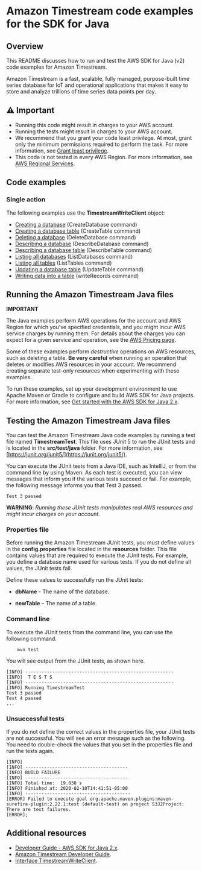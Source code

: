 # Amazon Timestream code examples for the SDK for Java

## Overview
This README discusses how to run and test the AWS SDK for Java (v2) code examples for Amazon Timestream.

Amazon Timestream is a fast, scalable, fully managed, purpose-built time series database for IoT and operational applications that makes it easy to store and analyze trillions of time series data points per day.

## ⚠️ Important
* Running this code might result in charges to your AWS account.
* Running the tests might result in charges to your AWS account.
* We recommend that you grant your code least privilege. At most, grant only the minimum permissions required to perform the task. For more information, see [Grant least privilege](https://docs.aws.amazon.com/IAM/latest/UserGuide/best-practices.html#grant-least-privilege).
* This code is not tested in every AWS Region. For more information, see [AWS Regional Services](https://aws.amazon.com/about-aws/global-infrastructure/regional-product-services).

## Code examples

### Single action

The following examples use the **TimestreamWriteClient** object:

- [Creating a database](https://github.com/awsdocs/aws-doc-sdk-examples/tree/main/javav2/example_code/timestream/src/main/java/com/timestream/write/CreateDatabase.java) (CreateDatabase command)
- [Creating a database table](https://github.com/awsdocs/aws-doc-sdk-examples/tree/main/javav2/example_code/timestream/src/main/java/com/timestream/write/CreateTable.java) (CreateTable command)
- [Deleting a database](https://github.com/awsdocs/aws-doc-sdk-examples/tree/main/javav2/example_code/timestream/src/main/java/com/timestream/write/DeleteDatabase.java) (DeleteDatabase command)
- [Describing a database](https://github.com/awsdocs/aws-doc-sdk-examples/tree/main/javav2/example_code/timestream/src/main/java/com/timestream/write/DescribeDatabase.java) (DescribeDatabase command)
- [Describing a database table](https://github.com/awsdocs/aws-doc-sdk-examples/tree/main/javav2/example_code/timestream/src/main/java/com/timestream/write/DescribeTable.java) (DescribeTable command)
- [Listing all databases](https://github.com/awsdocs/aws-doc-sdk-examples/tree/main/javav2/example_code/timestream/src/main/java/com/timestream/write/write/ListDatabases.java) (ListDatabases command)
- [Listing all tables](https://github.com/awsdocs/aws-doc-sdk-examples/tree/main/javav2/example_code/timestream/src/main/java/com/timestream/write/ListTables.java) (ListTables command)
- [Updating a database table](https://github.com/awsdocs/aws-doc-sdk-examples/tree/main/javav2/example_code/timestream/src/main/java/com/timestream/write/write/UpdateTable.java) (UpdateTable command)
- [Writing data into a table](https://github.com/awsdocs/aws-doc-sdk-examples/tree/main/javav2/example_code/timestream/src/main/java/com/timestream/write/WriteData.java) (writeRecords command)


## Running the Amazon Timestream Java files

**IMPORTANT**

The Java examples perform AWS operations for the account and AWS Region for which you've specified credentials, and you might incur AWS service charges by running them. For details about the charges you can expect for a given service and operation, see the [AWS Pricing page](https://aws.amazon.com/pricing/).

Some of these examples perform *destructive* operations on AWS resources, such as deleting a table. **Be very careful** when running an operation that deletes or modifies AWS resources in your account. We recommend creating separate test-only resources when experimenting with these examples.

To run these examples, set up your development environment to use Apache Maven or Gradle to configure and build AWS SDK for Java projects. For more information,
see [Get started with the AWS SDK for Java 2.x](https://docs.aws.amazon.com/sdk-for-java/latest/developer-guide/get-started.html).


 ## Testing the Amazon Timestream Java files

You can test the Amazon Timestream Java code examples by running a test file named **TimestreamTest**. This file uses JUnit 5 to run the JUnit tests and is located in the **src/test/java** folder. For more information, see [https://junit.org/junit5/](https://junit.org/junit5/).

You can execute the JUnit tests from a Java IDE, such as IntelliJ, or from the command line by using Maven. As each test is executed, you can view messages that inform you if the various tests succeed or fail. For example, the following message informs you that Test 3 passed.

	Test 3 passed

**WARNING**: _Running these JUnit tests manipulates real AWS resources and might incur charges on your account._

 ### Properties file
Before running the Amazon Timestream JUnit tests, you must define values in the **config.properties** file located in the **resources** folder. This file contains values that are required to execute the JUnit tests. For example, you define a database name used for various tests. If you do not define all values, the JUnit tests fail.

Define these values to successfully run the JUnit tests:

- **dbName** - The name of the database.

- **newTable** – The name of a table.

### Command line
To execute the JUnit tests from the command line, you can use the following command.

		mvn test

You will see output from the JUnit tests, as shown here.

	[INFO] -------------------------------------------------------
	[INFO]  T E S T S
	[INFO] -------------------------------------------------------
	[INFO] Running TimestreamTest
	Test 3 passed
	Test 4 passed
	...


### Unsuccessful tests

If you do not define the correct values in the properties file, your JUnit tests are not successful. You will see an error message such as the following. You need to double-check the values that you set in the properties file and run the tests again.

	[INFO]
	[INFO] --------------------------------------
	[INFO] BUILD FAILURE
	[INFO] --------------------------------------
	[INFO] Total time:  19.038 s
	[INFO] Finished at: 2020-02-10T14:41:51-05:00
	[INFO] ---------------------------------------
	[ERROR] Failed to execute goal org.apache.maven.plugins:maven-surefire-plugin:2.22.1:test (default-test) on project S3J2Project:  There are test failures.
	[ERROR];

## Additional resources
* [Developer Guide - AWS SDK for Java 2.x](https://docs.aws.amazon.com/sdk-for-java/latest/developer-guide/get-started.html).
* [Amazon Timestream Developer Guide](https://docs.aws.amazon.com/timestream/latest/developerguide/what-is-timestream.html).
* [Interface TimestreamWriteClient](https://sdk.amazonaws.com/java/api/latest/software/amazon/awssdk/services/timestreamwrite/TimestreamWriteClient.html).

